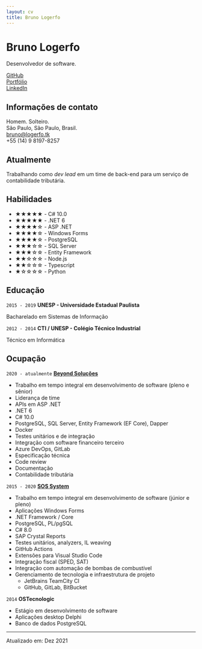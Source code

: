 ```yaml
---
layout: cv
title: Bruno Logerfo
---
```

# Bruno Logerfo
Desenvolvedor de software.

<div id="webaddress">
<a href="https://github.com/Logerfo">GitHub</a><br>
<a href="https://logerfo.tk">Portfólio</a><br>
<a href="https://www.linkedin.com/in/logerfo/">LinkedIn</a>
</div>

## Informações de contato
Homem. Solteiro.  
São Paulo, São Paulo, Brasil.  
<a href="mailto:bruno@logerfo.tk">bruno@logerfo.tk</a>  
+55 (14) 9 8197-8257

## Atualmente

Trabalhando como _dev lead_ em um time de back-end
para um serviço de contabilidade tributária.

## Habilidades
<!-- ★☆ -->

- ★★★★★ - C# 10.0
- ★★★★★ - .NET 6
- ★★★★☆ - ASP .NET
- ★★★★☆ - Windows Forms
- ★★★★☆ - PostgreSQL
- ★★★☆☆ - SQL Server
- ★★★☆☆ - Entity Framework
- ★★☆☆☆ - Node.js
- ★★☆☆☆ - Typescript
- ★☆☆☆☆ - Python

## Educação

`2015 - 2019`
__UNESP - Universidade Estadual Paulista__

Bacharelado em Sistemas de Informação

`2012 - 2014`
__CTI / UNESP - Colégio Técnico Industrial__

Técnico em Informática

## Ocupação

`2020 - atualmente`
[__Beyond Soluções__](http://imaginebeyond.com.br/)

- Trabalho em tempo integral em desenvolvimento de software (pleno e sênior)
- Liderança de time
- APIs em ASP .NET 
- .NET 6
- C# 10.0
- PostgreSQL, SQL Server, Entity Framework (EF Core), Dapper
- Docker
- Testes unitários e de integração
- Integração com software financeiro terceiro
- Azure DevOps, GitLab
- Especificação técnica
- Code review
- Documentação
- Contabilidade tributária

`2015 - 2020`
[__SOS System__](http://sospostos.com.br/)

- Trabalho em tempo integral em desenvolvimento de software (júnior e pleno)
- Aplicações Windows Forms
- .NET Framework / Core
- PostgreSQL, PL/pgSQL
- C# 8.0
- SAP Crystal Reports
- Testes unitários, analyzers, IL weaving
- GitHub Actions
- Extensões para Visual Studio Code
- Integração fiscal (SPED, SAT)
- Integração com automação de bombas de combustível
- Gerenciamento de tecnologia e infraestrutura de projeto
  - JetBrains TeamCity CI
  - GitHub, GitLab, BitBucket

`2014`
__OSTecnologic__

- Estágio em desenvolvimento de software
- Aplicações desktop Delphi
- Banco de dados PostgreSQL

---
Atualizado em: Dez 2021

